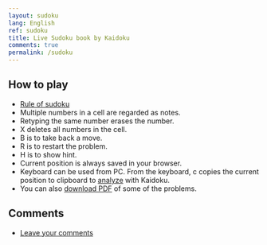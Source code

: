 ```yaml
---
layout: sudoku
lang: English
ref: sudoku
title: Live Sudoku book by Kaidoku
comments: true
permalink: /sudoku
---
```


## How to play

- [Rule of sudoku](./rule)
- Multiple numbers in a cell are regarded as notes.
- Retyping the same number erases the number.
- X deletes all numbers in the cell.
- B is to take back a move.
- R is to restart the problem.
- H is to show hint.
- Current position is always saved in your browser.
- Keyboard can be used from PC. From the keyboard, c copies the current position to clipboard to [analyze](specified) with Kaidoku.
- You can also [download PDF](book) of some of the problems.

## Comments

- [Leave your comments](comment)
